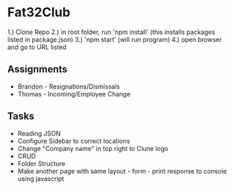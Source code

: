 # Fat32Club

1.) Clone Repo
2.) in root folder, run 'npm install' (this installs packages listed in package.json)
3.) 'npm start' (will run program)
4.) open browser and go to URL listed


## Assignments
- Brandon - Resignations/Dismissals
- Thomas - Incoming/Employee Change


## Tasks
- Reading JSON
- Configure Sidebar to correct locations
- Change "Company name" in top right to Clune logo
- CRUD
- Folder Structure
- Make another page with same layout - form - print response to console using javascript
